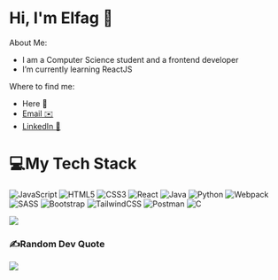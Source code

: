 # Hi, I'm Elfag 👋

About Me: 
- I am a Computer Science student and a frontend developer
- I’m currently learning ReactJS

Where to find me: 
- Here 📍
- <a href="elfagmammadaliyev@gmail.com">Email ✉️</a>
- <a href="https://www.linkedin.com/in/elfag-mammadaliyev-a022a41b8/">LinkedIn 💼</a>


# 💻My Tech Stack
![JavaScript](https://img.shields.io/badge/javascript-%23323330.svg?style=flat&logo=javascript&logoColor=%23F7DF1E) ![HTML5](https://img.shields.io/badge/html5-%23E34F26.svg?style=flat&logo=html5&logoColor=white)  ![CSS3](https://img.shields.io/badge/css3-%231572B6.svg?style=flat&logo=css3&logoColor=white) ![React](https://img.shields.io/badge/react-%2320232a.svg?style=flat&logo=react&logoColor=%2361DAFB)   ![Java](https://img.shields.io/badge/java-%23ED8B00.svg?style=flat&logo=java&logoColor=white) ![Python](https://img.shields.io/badge/python-3670A0?style=flat&logo=python&logoColor=ffdd54) ![Webpack](https://img.shields.io/badge/webpack-%238DD6F9.svg?style=flat&logo=webpack&logoColor=black) ![SASS](https://img.shields.io/badge/SASS-hotpink.svg?style=flat&logo=SASS&logoColor=white) ![Bootstrap](https://img.shields.io/badge/bootstrap-%23563D7C.svg?style=flat&logo=bootstrap&logoColor=white) ![TailwindCSS](https://img.shields.io/badge/tailwindcss-%2338B2AC.svg?style=flat&logo=tailwind-css&logoColor=white) ![Postman](https://img.shields.io/badge/Postman-FF6C37?style=flat&logo=postman&logoColor=white) ![C](https://img.shields.io/badge/c-%2300599C.svg?style=flat&logo=c&logoColor=white)

<img align="center" src="https://github-readme-stats.vercel.app/api/top-langs/?username=melfag&theme=dracula&hide_border=true&include_all_commits=true&count_private=true&layout=compact" />




### ✍️Random Dev Quote
![](https://quotes-github-readme.vercel.app/api?type=horizontal&theme=dark)
